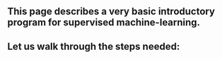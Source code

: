 ## This page describes a very basic introductory program for supervised machine-learning.

Let us walk through the steps needed:
- 

